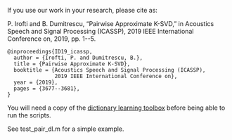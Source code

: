 If you use our work in your research, please cite as:

P. Irofti and B. Dumitrescu, “Pairwise Approximate K-SVD,” in Acoustics Speech and Signal Processing (ICASSP), 2019 IEEE International Conference on, 2019, pp. 1--5.
```
@inproceedings{ID19_icassp,
  author = {Irofti, P. and Dumitrescu, B.},
  title = {Pairwise Approximate K-SVD},
  booktitle = {Acoustics Speech and Signal Processing (ICASSP),
               2019 IEEE International Conference on},
  year = {2019},
  pages = {3677--3681},
}
```

You will need a copy of the [dictionary learning toolbox](https://github.com/pirofti/dl-box) before being able to run the scripts.

See test_pair_dl.m for a simple example.
